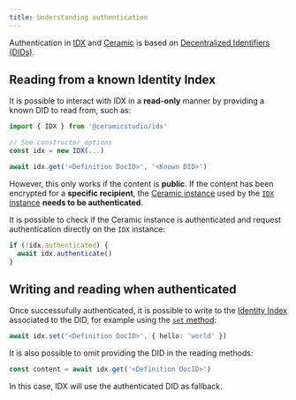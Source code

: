 ```yaml
---
title: Understanding authentication
---
```


Authentication in [IDX](idx-terminology.md#identity-index--idx) and [Ceramic](idx-terminology.md#ceramic) is based on [Decentralized Identifiers (DIDs)](idx-terminology.md#did).

## Reading from a known Identity Index

It is possible to interact with IDX in a **read-only** manner by providing a known DID to read from, such as:

```ts
import { IDX } from '@ceramicstudio/idx'

// See constructor options
const idx = new IDX(...)

await idx.get('<Definition DocID>', '<Known DID>')
```

However, this only works if the content is **public**. If the content has been encrypted for a **specific recipient**, the [Ceramic instance](libs-types.md#ceramicapi) used by the [`IDX` instance](libs-idx.md#idx-class) **needs to be authenticated**.

It is possible to check if the Ceramic instance is authenticated and request authentication directly on the `IDX` instance:

```ts
if (!idx.authenticated) {
  await idx.authenticate()
}
```

## Writing and reading when authenticated

Once successufully authenticated, it is possible to write to the [Identity Index](idx-terminology.md#identity-index--idx) associated to the DID, for example using the [`set` method](libs-idx.md#set):

```ts
await idx.set('<Definition DocID>', { hello: 'world' })
```

It is also possible to omit providing the DID in the reading methods:

```ts
const content = await idx.get('<Definition DocID>')
```

In this case, IDX will use the authenticated DID as fallback.
